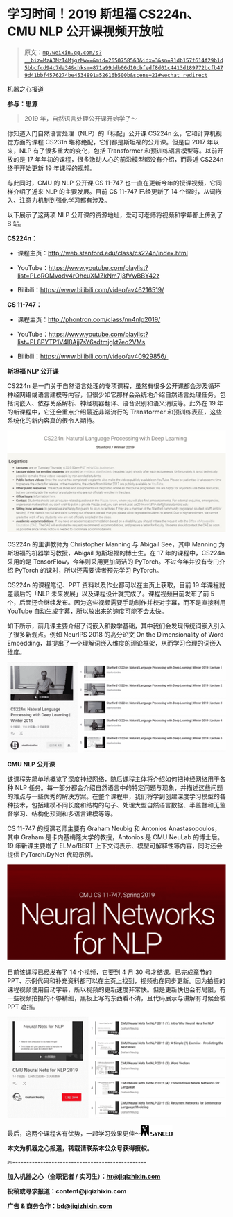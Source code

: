 # 学习时间！2019 斯坦福 CS224n、CMU NLP 公开课视频开放啦

> 原文：[`mp.weixin.qq.com/s?__biz=MzA3MzI4MjgzMw==&mid=2650758563&idx=3&sn=91db157f614f29b1d5bbcfcd94c7da34&chksm=871a99ddb06d10cbfedf8d01c4413d189772bcfb479d41bbf4576274be4534891a52616b500b&scene=21#wechat_redirect`](http://mp.weixin.qq.com/s?__biz=MzA3MzI4MjgzMw==&mid=2650758563&idx=3&sn=91db157f614f29b1d5bbcfcd94c7da34&chksm=871a99ddb06d10cbfedf8d01c4413d189772bcfb479d41bbf4576274be4534891a52616b500b&scene=21#wechat_redirect)

机器之心报道

**参与：思源**

> 2019 年，自然语言处理公开课开始学了～

你知道入门自然语言处理（NLP）的「标配」公开课 CS224n 么，它和计算机视觉方面的课程 CS231n 堪称绝配，它们都是斯坦福的公开课。但是自 2017 年以来，NLP 有了很多重大的变化，包括 Transformer 和预训练语言模型等。以前开放的是 17 年年初的课程，很多激动人心的前沿模型都没有介绍，而最近 CS224n 终于开始更新 19 年课程的视频。

与此同时，CMU 的 NLP 公开课 CS 11-747 也一直在更新今年的授课视频，它同样介绍了近来 NLP 的主要发展。目前 CS 11-747 已经更新了 14 个课时，从词嵌入、注意力机制到强化学习都有涉及。

以下展示了这两项 NLP 公开课的资源地址，爱可可老师将视频和字幕都上传到了 B 站。

**CS224n：**

*   课程主页：http://web.stanford.edu/class/cs224n/index.html

*   YouTube：https://www.youtube.com/playlist?list=PLoROMvodv4rOhcuXMZkNm7j3fVwBBY42z

*   Bilibili：https://www.bilibili.com/video/av46216519/

**CS 11-747：**

*   课程主页：http://phontron.com/class/nn4nlp2019/

*   YouTube：https://www.youtube.com/playlist?list=PL8PYTP1V4I8Ajj7sY6sdtmjgkt7eo2VMs

*   Bilibili：https://www.bilibili.com/video/av40929856/ 

**斯坦福 NLP 公开课** 

CS224n 是一门关于自然语言处理的专项课程，虽然有很多公开课都会涉及循环神经网络或语言建模等内容，但很少如它那样会系统地介绍自然语言处理任务。包括词嵌入、依存关系解析、神经机器翻译、语音识别和语义消歧等。此外在 19 年的新课程中，它还会重点介绍最近非常流行的 Transformer 和预训练表征，这些系统化的新内容真的很令人期待。

![](img/96245d657e46d52ef6f0f045ca7440d3.jpg)

CS224n 的主讲教师为 Christopher Manning 与 Abigail See，其中 Manning 为斯坦福的机器学习教授，Abigail 为斯坦福的博士生。在 17 年的课程中，CS224n 采用的是 TensorFlow，今年则采用更加简洁的 PyTorch。不过今年并没有专门介绍 PyTorch 的课时，所以还需要读者预先学习 PyTorch。

CS224n 的课程笔记、PPT 资料以及作业都可以在主页上获取，目前 19 年课程就差最后的「NLP 未来发展」以及课程设计就完成了。课程视频目前发布了前 5 个，后面还会继续发布。因为这些视频需要手动制作并校对字幕，而不是直接利用 YouTube 自动生成字幕，所以放出来的速度可能不会太快。

如下所示，前几课主要介绍了词嵌入和数学基础，其中我们会发现传统词嵌入引入了很多新观点。例如 NeurIPS 2018 的高分论文 On the Dimensionality of Word Embedding，其提出了一个理解词嵌入维度的理论框架，从而学习合理的词嵌入维度。

![](img/d97688033f35b4ef58f0bd19785758b1.jpg)

**CMU NLP 公开课** 

该课程先简单地概览了深度神经网络，随后课程主体将介绍如何把神经网络用于各种 NLP 任务。每一部分都会介绍自然语言中的特定问题与现象，并描述这些问题的难点与一些优秀的解决方案。在整个课程中，我们将学到创建深度学习模型的各种技术，包括建模不同长度和结构的句子、处理大型自然语言数据、半监督和无监督学习、结构化预测和多语言建模等等。

CS 11-747 的授课老师主要有 Graham Neubig 和 Antonios Anastasopoulos，其中 Graham 是卡内基梅隆大学的教授，Antonios 是 CMU NeuLab 的博士后。19 年新课主要增了 ELMo/BERT 上下文词表示、模型可解释性等内容，同时还会提供 PyTorch/DyNet 代码示例。

![](img/092884f254155bddf38820ae2fa1af0e.jpg)

目前该课程已经发布了 14 个视频，它要到 4 月 30 号才结课。已完成章节的 PPT、示例代码和补充资料都可以在主页上找到，视频也在同步更新。因为拍摄的课程视频使用自动字幕，所以视频的更新速度非常快。但是更新快也会有局限，有一些视频拍摄的不够精细，黑板上写的东西看不清，且代码展示与讲解有时候会被 PPT 遮挡。

![](img/6199ba56d3a1b6b290b1992792b1be22.jpg)

最后，这两个课程各有优势，一起学习效果更佳～****![](img/98db554c57db91144fde9866558fb8c3.jpg)****

****本文为机器之心报道，**转载请联系本公众号获得授权****。**

✄------------------------------------------------

**加入机器之心（全职记者 / 实习生）：hr@jiqizhixin.com**

**投稿或寻求报道：**content**@jiqizhixin.com**

**广告 & 商务合作：bd@jiqizhixin.com**
